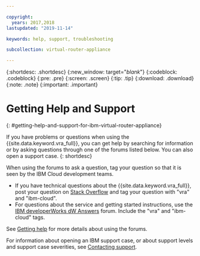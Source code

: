 ```yaml
---

copyright:
  years: 2017,2018
lastupdated: "2019-11-14"

keywords: help, support, troubleshooting

subcollection: virtual-router-appliance

---
```


{:shortdesc: .shortdesc}
{:new_window: target="_blank_"}
{:codeblock: .codeblock}
{:pre: .pre}
{:screen: .screen}
{:tip: .tip}
{:download: .download}
{:note: .note}
{:important: .important}

# Getting Help and Support
{: #getting-help-and-support-for-ibm-virtual-router-appliance}

If you have problems or questions when using the {{site.data.keyword.vra_full}}, you can get help by searching for information or by asking questions through one of the forums listed below. You can also open a support case.
{: shortdesc}

When using the forums to ask a question, tag your question so that it is seen by the IBM Cloud development teams.

* If you have technical questions about the {{site.data.keyword.vra_full}}, post your question on [Stack Overflow](https://stackoverflow.com/search?q=vra+ibm-cloud) and tag your question with "vra" and "ibm-cloud".
* For questions about the service and getting started instructions, use the [IBM developerWorks dW Answers](https://developer.ibm.com/answers/topics/vra.html?smartspace=ibm-cloud) forum. Include the "vra" and "ibm-cloud" tags.

See [Getting help](/docs/get-support?topic=get-support-using-avatar) for more details about using the forums.

For information about opening an IBM support case, or about support levels and support case severities, see [Contacting support](/docs/get-support?topic=get-support-getting-customer-support).
